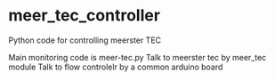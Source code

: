 # meer_tec_controller
Python code for controlling meerster TEC

Main monitoring code is meer-tec.py
Talk to meerster tec by meer_tec module
Talk to flow controlelr by a common arduino board
